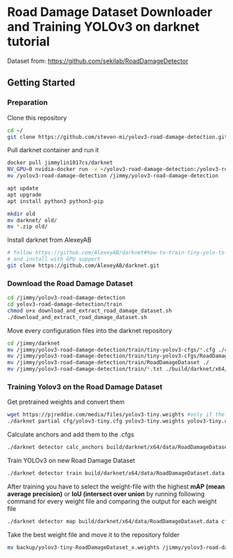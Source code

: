 # Road Damage Dataset Downloader and Training YOLOv3 on darknet tutorial

Dataset from: https://github.com/sekilab/RoadDamageDetector


## Getting Started

### Preparation 
Clone this repository
```bash
cd ~/
git clone https://github.com/steven-mi/yolov3-road-damage-detection.git
```


Pull darknet container and run it
```bash
docker pull jimmylin1017cs/darknet
NV_GPU=0 nvidia-docker run -v ~/yolov3-road-damage-detection:/yolov3-road-damage-detection --rm -it jimmylin1017cs/darknet bash
mv /yolov3-road-damage-detection /jimmy/yolov3-road-damage-detection

apt update
apt upgrade
apt install python3 python3-pip

mkdir old
mv darknet/ old/
mv *.zip old/
```

Install darknet from AlexeyAB
```bash
# follow https://github.com/AlexeyAB/darknet#how-to-train-tiny-yolo-to-detect-your-custom-objects
# and install with GPU support
git clone https://github.com/AlexeyAB/darknet.git
``` 

### Download the Road Damage Dataset

```bash
cd /jimmy/yolov3-road-damage-detection
cd yolov3-road-damage-detection/train
chmod u+x download_and_extract_road_damage_dataset.sh
./download_and_extract_road_damage_dataset.sh
```

Move every configuration files into the darknet repository

```bash
cd /jimmy/darknet
mv /jimmy/yolov3-road-damage-detection/train/tiny-yolov3-cfgs/*.cfg ./cfg/
mv /jimmy/yolov3-road-damage-detection/train/tiny-yolov3-cfgs/RoadDamageDataset.* ./build/darknet/x64/data/
mv /jimmy/yolov3-road-damage-detection/train/RoadDamageDataset ./
mv /jimmy/yolov3-road-damage-detection/train/*.txt ./build/darknet/x64/data/
```

### Training Yolov3 on the Road Damage Dataset
Get pretrained weights and convert them

```bash
wget https://pjreddie.com/media/files/yolov3-tiny.weights #only if the weights are not inside the darknet folder
./darknet partial cfg/yolov3-tiny.cfg yolov3-tiny.weights yolov3-tiny.conv.15 15
```

Calculate anchors and add them to the .cfgs
```bash
./darknet detector calc_anchors build/darknet/x64/data/RoadDamageDataset.data -num_of_clusters 6 -width 416 -height 416
```

Train YOLOv3 on new Road Damage Dataset

```bash
./darknet detector train build/darknet/x64/data/RoadDamageDataset.data cfg/yolov3-tiny-RoadDamageDataset-train.cfg yolov3-tiny.conv.15 -map
```

After training you have to select the weight-file with the highest **mAP (mean average precision)** or **IoU (intersect over union** by running following command for every weight file and comparing the output for each weight file

```bash
./darknet detector map build/darknet/x64/data/RoadDamageDataset.data cfg/yolov3-tiny-RoadDamageDataset-train.cfg backup/yolov3-tiny-RoadDamageDataset_x.weights
```

Take the best weight file and move it to the repository folder
```bash
mv backup/yolov3-tiny-RoadDamageDataset_x.weights /jimmy/yolov3-road-damage-detection
```

